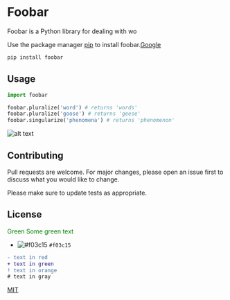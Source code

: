 # Foobar

Foobar is a Python library for dealing with wo 

Use the package manager [pip](https://pip.pypa.io/en/stable/) to install foobar.[Google](https://www.google.com)

```bash
pip install foobar
```

## Usage

```python
import foobar

foobar.pluralize('word') # returns 'words'
foobar.pluralize('goose') # returns 'geese'
foobar.singularize('phenomena') # returns 'phenomenon'
```

![alt text](https://www.w3schools.com/w3css/img_lights.jpg)

## Contributing
Pull requests are welcome. For major changes, please open an issue first to discuss what you would like to change.

Please make sure to update tests as appropriate.

## License
<span style="color: green">Green </span>
<font color="green"> Some green text </font>
- ![#f03c15](https://placehold.it/15/f03c15/000000?text=+) `#f03c15`

```diff
- text in red
+ text in green
! text in orange
# text in gray
```

[MIT](https://choosealicense.com/licenses/mit/)
